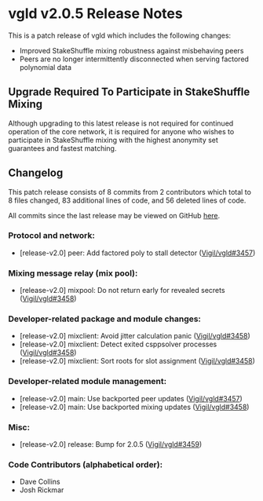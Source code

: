 # vgld v2.0.5 Release Notes

This is a patch release of vgld which includes the following changes:

- Improved StakeShuffle mixing robustness against misbehaving peers
- Peers are no longer intermittently disconnected when serving factored
  polynomial data

## Upgrade Required To Participate in StakeShuffle Mixing

Although upgrading to this latest release is not required for continued
operation of the core network, it is required for anyone who wishes to
participate in StakeShuffle mixing with the highest anonymity set guarantees and
fastest matching.

## Changelog

This patch release consists of 8 commits from 2 contributors which total to 8
files changed, 83 additional lines of code, and 56 deleted lines of code.

All commits since the last release may be viewed on GitHub
[here](https://github.com/vigilnetwork/vgl/compare/release-v2.0.4...release-v2.0.5).

### Protocol and network:

- [release-v2.0] peer: Add factored poly to stall detector ([Vigil/vgld#3457](https://github.com/vigilnetwork/vgl/pull/3457))

### Mixing message relay (mix pool):

- [release-v2.0] mixpool: Do not return early for revealed secrets ([Vigil/vgld#3458](https://github.com/vigilnetwork/vgl/pull/3458))

### Developer-related package and module changes:

- [release-v2.0] mixclient: Avoid jitter calculation panic ([Vigil/vgld#3458](https://github.com/vigilnetwork/vgl/pull/3458))
- [release-v2.0] mixclient: Detect exited csppsolver processes ([Vigil/vgld#3458](https://github.com/vigilnetwork/vgl/pull/3458))
- [release-v2.0] mixclient: Sort roots for slot assignment ([Vigil/vgld#3458](https://github.com/vigilnetwork/vgl/pull/3458))

### Developer-related module management:

- [release-v2.0] main: Use backported peer updates ([Vigil/vgld#3457](https://github.com/vigilnetwork/vgl/pull/3457))
- [release-v2.0] main: Use backported mixing updates ([Vigil/vgld#3458](https://github.com/vigilnetwork/vgl/pull/3458))

### Misc:

- [release-v2.0] release: Bump for 2.0.5 ([Vigil/vgld#3459](https://github.com/vigilnetwork/vgl/pull/3459))

### Code Contributors (alphabetical order):

- Dave Collins
- Josh Rickmar




